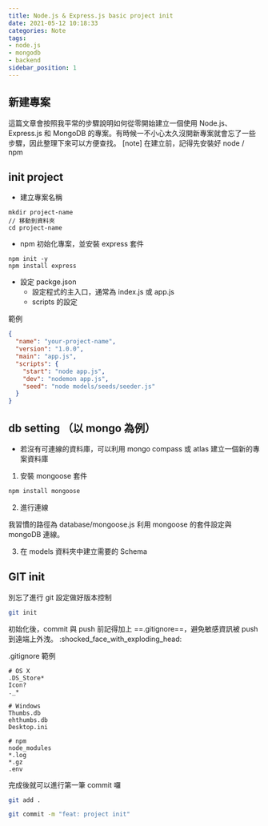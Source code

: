 ```yaml
---
title: Node.js & Express.js basic project init
date: 2021-05-12 10:18:33
categories: Note
tags:
- node.js
- mongodb
- backend
sidebar_position: 1
---
```


## 新建專案

這篇文章會按照我平常的步驟說明如何從零開始建立一個使用 Node.js、Express.js 和 MongoDB 的專案。有時候一不小心太久沒開新專案就會忘了一些步驟，因此整理下來可以方便查找。
[note] 在建立前，記得先安裝好 node / npm

## init project

- 建立專案名稱
```bash=
mkdir project-name
// 移動到資料夾
cd project-name
```

- npm 初始化專案，並安裝 express 套件
```bash=
npm init -y
npm install express
```

- 設定 packge.json
    - 設定程式的主入口，通常為 index.js 或 app.js
    - scripts 的設定

範例
```json
{
  "name": "your-project-name",
  "version": "1.0.0",
  "main": "app.js",
  "scripts": {
    "start": "node app.js",
    "dev": "nodemon app.js",
    "seed": "node models/seeds/seeder.js"
  }
}
```

## db setting （以 mongo 為例）

- 若沒有可連線的資料庫，可以利用 mongo compass 或 atlas 建立一個新的專案資料庫

1. 安裝 mongoose 套件
```bash
npm install mongoose
```

2. 進行連線

我習慣的路徑為 database/mongoose.js
利用 mongoose 的套件設定與 mongoDB 連線。

3. 在 models 資料夾中建立需要的 Schema 

## GIT init

別忘了進行 git 設定做好版本控制

```bash
git init
```

初始化後，commit 與 push 前記得加上 ==.gitignore==，避免敏感資訊被 push 到遠端上外洩。  :shocked_face_with_exploding_head:

.gitignore 範例

```
# OS X
.DS_Store*
Icon?
._*

# Windows
Thumbs.db
ehthumbs.db
Desktop.ini

# npm
node_modules
*.log
*.gz
.env
```

完成後就可以進行第一筆 commit 囉
```bash
git add .

git commit -m "feat: project init"
```
